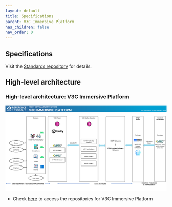 ```yaml
---
layout: default
title: Specifications
parent: V3C Immersive Platform
has_children: false
nav_order: 0
---
```


## Specifications
Visit the [Standards repository](https://5g-mag.github.io/Standards/pages/volumetric-video.html) for details.

## High-level architecture

### High-level architecture: V3C Immersive Platform

<img src="../../assets/images/projects/v3c_diagram.png">

 * Check [here](.repositories.html) to access the repositories for V3C Immersive Platform
